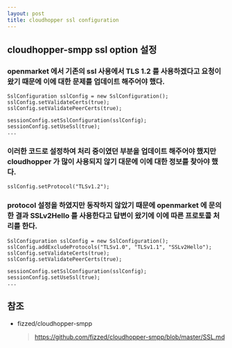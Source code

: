 ```yaml
---
layout: post
title: cloudhopper ssl configuration
---
```


## cloudhopper-smpp ssl option 설정  

### openmarket 에서 기존의 ssl 사용에서 TLS 1.2 를 사용하겠다고 요청이 왔기 때문에 이에 대한 문제를 업데이트 해주어야 했다.  

    SslConfiguration sslConfig = new SslConfiguration();
    sslConfig.setValidateCerts(true);
    sslConfig.setValidatePeerCerts(true);

    sessionConfig.setSslConfiguration(sslConfig);
    sessionConfig.setUseSsl(true);
    ...

### 이러한 코드로 설정하여 처리 중이였던 부분을 업데이트 해주어야 했지만 cloudhopper 가 많이 사용되지 않기 대문에 이에 대한 정보를 찾아야 했다.

    sslConfig.setProtocol("TLSv1.2");
    
### protocol 설정을 하였지만 동작하지 않았기 때문에 openmarket 에 문의한 결과 SSLv2Hello 를 사용한다고 답변이 왔기에 이에 따른 프로토콜 처리를 한다. 

    SslConfiguration sslConfig = new SslConfiguration();
    sslConfig.addExcludeProtocols("TLSv1.0", "TLSv1.1", "SSLv2Hello");
    sslConfig.setValidateCerts(true);
    sslConfig.setValidatePeerCerts(true);

    sessionConfig.setSslConfiguration(sslConfig);
    sessionConfig.setUseSsl(true);
    ...    
  
## 참조 
   
   * fizzed/cloudhopper-smpp
     > <https://github.com/fizzed/cloudhopper-smpp/blob/master/SSL.md> 